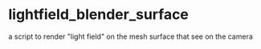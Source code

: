 # lightfield_blender_surface
a script to render "light field" on the mesh surface that see on the camera
